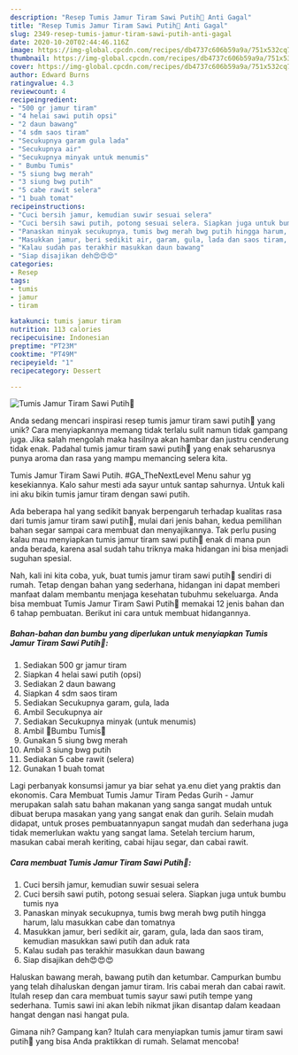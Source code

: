 ```yaml
---
description: "Resep Tumis Jamur Tiram Sawi Putih🍄 Anti Gagal"
title: "Resep Tumis Jamur Tiram Sawi Putih🍄 Anti Gagal"
slug: 2349-resep-tumis-jamur-tiram-sawi-putih-anti-gagal
date: 2020-10-20T02:44:46.116Z
image: https://img-global.cpcdn.com/recipes/db4737c606b59a9a/751x532cq70/tumis-jamur-tiram-sawi-putih🍄-foto-resep-utama.jpg
thumbnail: https://img-global.cpcdn.com/recipes/db4737c606b59a9a/751x532cq70/tumis-jamur-tiram-sawi-putih🍄-foto-resep-utama.jpg
cover: https://img-global.cpcdn.com/recipes/db4737c606b59a9a/751x532cq70/tumis-jamur-tiram-sawi-putih🍄-foto-resep-utama.jpg
author: Edward Burns
ratingvalue: 4.3
reviewcount: 4
recipeingredient:
- "500 gr jamur tiram"
- "4 helai sawi putih opsi"
- "2 daun bawang"
- "4 sdm saos tiram"
- "Secukupnya garam gula lada"
- "Secukupnya air"
- "Secukupnya minyak untuk menumis"
- " Bumbu Tumis"
- "5 siung bwg merah"
- "3 siung bwg putih"
- "5 cabe rawit selera"
- "1 buah tomat"
recipeinstructions:
- "Cuci bersih jamur, kemudian suwir sesuai selera"
- "Cuci bersih sawi putih, potong sesuai selera. Siapkan juga untuk bumbu tumis nya"
- "Panaskan minyak secukupnya, tumis bwg merah bwg putih hingga harum, lalu masukkan cabe dan tomatnya"
- "Masukkan jamur, beri sedikit air, garam, gula, lada dan saos tiram, kemudian masukkan sawi putih dan aduk rata"
- "Kalau sudah pas terakhir masukkan daun bawang"
- "Siap disajikan deh😍😍😍"
categories:
- Resep
tags:
- tumis
- jamur
- tiram

katakunci: tumis jamur tiram 
nutrition: 113 calories
recipecuisine: Indonesian
preptime: "PT23M"
cooktime: "PT49M"
recipeyield: "1"
recipecategory: Dessert

---
```



![Tumis Jamur Tiram Sawi Putih🍄](https://img-global.cpcdn.com/recipes/db4737c606b59a9a/751x532cq70/tumis-jamur-tiram-sawi-putih🍄-foto-resep-utama.jpg)

Anda sedang mencari inspirasi resep tumis jamur tiram sawi putih🍄 yang unik? Cara menyiapkannya memang tidak terlalu sulit namun tidak gampang juga. Jika salah mengolah maka hasilnya akan hambar dan justru cenderung tidak enak. Padahal tumis jamur tiram sawi putih🍄 yang enak seharusnya punya aroma dan rasa yang mampu memancing selera kita.

Tumis Jamur Tiram Sawi Putih. #GA_TheNextLevel Menu sahur yg kesekiannya. Kalo sahur mesti ada sayur untuk santap sahurnya. Untuk kali ini aku bikin tumis jamur tiram dengan sawi putih.

Ada beberapa hal yang sedikit banyak berpengaruh terhadap kualitas rasa dari tumis jamur tiram sawi putih🍄, mulai dari jenis bahan, kedua pemilihan bahan segar sampai cara membuat dan menyajikannya. Tak perlu pusing kalau mau menyiapkan tumis jamur tiram sawi putih🍄 enak di mana pun anda berada, karena asal sudah tahu triknya maka hidangan ini bisa menjadi suguhan spesial.


Nah, kali ini kita coba, yuk, buat tumis jamur tiram sawi putih🍄 sendiri di rumah. Tetap dengan bahan yang sederhana, hidangan ini dapat memberi manfaat dalam membantu menjaga kesehatan tubuhmu sekeluarga. Anda bisa membuat Tumis Jamur Tiram Sawi Putih🍄 memakai 12 jenis bahan dan 6 tahap pembuatan. Berikut ini cara untuk membuat hidangannya.

<!--inarticleads1-->

##### Bahan-bahan dan bumbu yang diperlukan untuk menyiapkan Tumis Jamur Tiram Sawi Putih🍄:

1. Sediakan 500 gr jamur tiram
1. Siapkan 4 helai sawi putih (opsi)
1. Sediakan 2 daun bawang
1. Siapkan 4 sdm saos tiram
1. Sediakan Secukupnya garam, gula, lada
1. Ambil Secukupnya air
1. Sediakan Secukupnya minyak (untuk menumis)
1. Ambil  🍁Bumbu Tumis🍁
1. Gunakan 5 siung bwg merah
1. Ambil 3 siung bwg putih
1. Sediakan 5 cabe rawit (selera)
1. Gunakan 1 buah tomat


Lagi perbanyak konsumsi jamur ya biar sehat ya.enu diet yang praktis dan ekonomis. Cara Membuat Tumis Jamur Tiram Pedas Gurih - Jamur merupakan salah satu bahan makanan yang sanga sangat mudah untuk dibuat berupa masakan yang yang sangat enak dan gurih. Selain mudah didapat, untuk proses pembuatannyapun sangat mudah dan sederhana juga tidak memerlukan waktu yang sangat lama. Setelah tercium harum, masukan cabai merah keriting, cabai hijau segar, dan cabai rawit. 

<!--inarticleads2-->

##### Cara membuat Tumis Jamur Tiram Sawi Putih🍄:

1. Cuci bersih jamur, kemudian suwir sesuai selera
1. Cuci bersih sawi putih, potong sesuai selera. Siapkan juga untuk bumbu tumis nya
1. Panaskan minyak secukupnya, tumis bwg merah bwg putih hingga harum, lalu masukkan cabe dan tomatnya
1. Masukkan jamur, beri sedikit air, garam, gula, lada dan saos tiram, kemudian masukkan sawi putih dan aduk rata
1. Kalau sudah pas terakhir masukkan daun bawang
1. Siap disajikan deh😍😍😍


Haluskan bawang merah, bawang putih dan ketumbar. Campurkan bumbu yang telah dihaluskan dengan jamur tiram. Iris cabai merah dan cabai rawit. Itulah resep dan cara membuat tumis sayur sawi putih tempe yang sederhana. Tumis sawi ini akan lebih nikmat jikan disantap dalam keadaan hangat dengan nasi hangat pula. 

Gimana nih? Gampang kan? Itulah cara menyiapkan tumis jamur tiram sawi putih🍄 yang bisa Anda praktikkan di rumah. Selamat mencoba!
